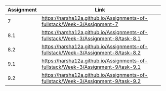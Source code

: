 |Assignment|Link|
|----------|----|
|7|https://harsha12a.github.io/Assignments-of-fullstack/Week-3/Assignment-7|
|8.1|https://harsha12a.github.io/Assignments-of-fullstack/Week-3/Assignment-8/task-8.1|
|8.2|https://harsha12a.github.io/Assignments-of-fullstack/Week-3/Assignment-8/task-8.2|
|9.1|https://harsha12a.github.io/Assignments-of-fullstack/Week-3/Assignment-9/task-9.1|
|9.2|https://harsha12a.github.io/Assignments-of-fullstack/Week-3/Assignment-9/task-9.2|